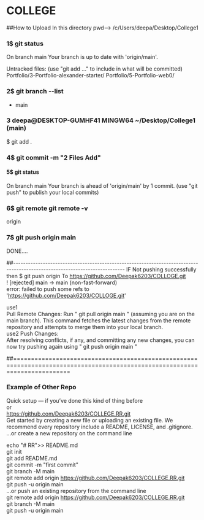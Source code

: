 # COLLEGE
##How to Upload In this directory pwd--> /c/Users/deepa/Desktop/College1

### 1$ git status
On branch main
Your branch is up to date with 'origin/main'.

  Untracked files:
  (use "git add <file>..." to include in what will be committed)
        Portfolio/3-Portfolio-alexander-starter/
        Portfolio/5-Portfolio-web0/

### 2$ git branch --list
* main

### 3 deepa@DESKTOP-GUMHF41 MINGW64 ~/Desktop/College1 (main)
$ git add .

### 4$ git commit -m "2 Files Add"


#### 5$ git status
On branch main
Your branch is ahead of 'origin/main' by 1 commit.
  (use "git push" to publish your local commits)

### 6$ git remote        git remote -v
origin

### 7$ git push origin main
  DONE....

##---------------------------------------------------------------------------------------------------------------------------
IF Not pushing successfully then 
$ git push origin
To https://github.com/Deepak6203/COLLOGE.git<br/>
 ! [rejected]        main -> main (non-fast-forward)<br/>
error: failed to push some refs to 'https://github.com/Deepak6203/COLLOGE.git'


use1 <br/>
Pull Remote Changes:
Run " git pull origin main " (assuming you are on the main branch). This command fetches the latest changes from the remote repository and attempts to merge them into your local branch.<br/>
use2
Push Changes:<br/>
After resolving conflicts, if any, and committing any new changes, you can now try pushing again using " git push origin main " 


##============================================================================================================================
### Example of Other Repo
Quick setup — if you’ve done this kind of thing before <br />
or <br /> 
https://github.com/Deepak6203/COLLEGE.RR.git <br /> 
Get started by creating a new file or uploading an existing file. We recommend every repository include a README, LICENSE, and .gitignore. <br /> 
…or create a new repository on the command line <br /> 

echo "# RR">> README.md <br /> 
git init <br />
git add README.md <br /> 
git commit -m "first commit" <br /> 
git branch -M main <br /> 
git remote add origin https://github.com/Deepak6203/COLLEGE.RR.git <br /> 
git push -u origin main <br /> 
…or push an existing repository from the command line <br /> 
git remote add origin https://github.com/Deepak6203/COLLEGE.RR.git <br /> 
git branch -M main <br />
git push -u origin main <br />
